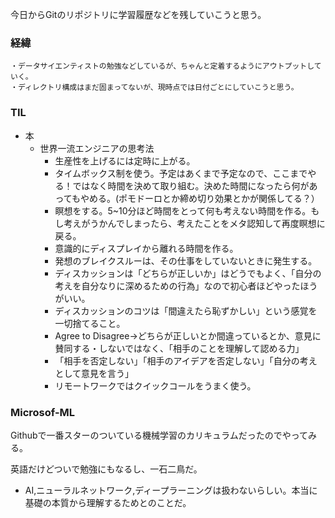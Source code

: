 今日からGitのリポジトリに学習履歴などを残していこうと思う。
  ### 経緯
    ・データサイエンティストの勉強などしているが、ちゃんと定着するようにアウトプットしていく。
    ・ディレクトリ構成はまだ固まってないが、現時点では日付ごとにしていこうと思う。

### TIL
- 本
  - 世界一流エンジニアの思考法
    - 生産性を上げるには定時に上がる。
    - タイムボックス制を使う。予定はあくまで予定なので、ここまでやる！ではなく時間を決めて取り組む。決めた時間になったら何があってもやめる。(ポモドーロとか締め切り効果とかが関係してる？）
    - 瞑想をする。5~10分ほど時間をとって何も考えない時間を作る。もし考えがうかんでしまったら、考えたことをメタ認知して再度瞑想に戻る。
    - 意識的にディスプレイから離れる時間を作る。
    - 発想のブレイクスルーは、その仕事をしていないときに発生する。
    - ディスカッションは「どちらが正しいか」はどうでもよく、「自分の考えを自分なりに深めるための行為」なので初心者ほどやったほうがいい。
    - ディスカッションのコツは「間違えたら恥ずかしい」という感覚を一切捨てること。
    - Agree to Disagree→どちらが正しいとか間違っているとか、意見に賛同する・しないではなく、「相手のことを理解して認める力」
    - 「相手を否定しない」「相手のアイデアを否定しない」「自分の考えとして意見を言う」
    - リモートワークではクイックコールをうまく使う。

### Microsof-ML

Githubで一番スターのついている機械学習のカリキュラムだったのでやってみる。

英語だけどついで勉強にもなるし、一石二鳥だ。

- AI,ニューラルネットワーク,ディープラーニングは扱わないらしい。本当に基礎の本質から理解するためとのことだ。
